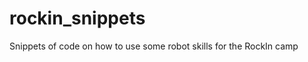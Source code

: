 rockin_snippets
===============

Snippets of code on how to use some robot skills for the RockIn camp
